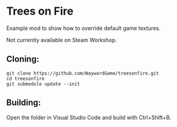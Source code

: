 # Trees on Fire
Example mod to show how to override default game textures. 

Not currently available on Steam Workshop.

## Cloning:
```
git clone https://github.com/WaywardGame/treesonfire.git
cd treesonfire
git submodule update --init
```

## Building:
Open the folder in Visual Studio Code and build with Ctrl+Shift+B.
